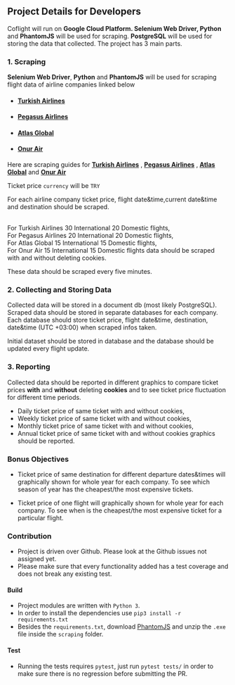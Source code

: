 ## Project Details for Developers

Coflight will run on **Google Cloud Platform. Selenium Web Driver, Python** and **PhantomJS** will be used for scraping. **PostgreSQL** will be used for storing the data that collected. The project has 3 main parts. 

### **1. Scraping**

**Selenium Web Driver**, **Python** and **PhantomJS** will be used for scraping flight data of airline companies linked below

* #### [Turkish Airlines](https://www.turkishairlines.com/)
* #### [Pegasus Airlines](https://www.flypgs.com/)
* #### [Atlas Global](https://www.atlasglb.com/)
* #### [Onur Air](https://www.onurair.com/)

Here are scraping guides for [**Turkish Airlines**](https://github.com/FCanberk/coflight-prep/blob/master/issue-drafts/scraping/thy%20scraping.md) ,
 [**Pegasus Airlines**](https://github.com/FCanberk/coflight-prep/blob/master/issue-drafts/scraping/flypgs%20scraping.md) , [**Atlas Global**](https://github.com/FCanberk/coflight-prep/blob/master/issue-drafts/scraping/atlasglobal%20scraping.md) and [**Onur Air**](https://github.com/FCanberk/coflight-prep/blob/master/issue-drafts/scraping/onur%20air%20scraping.md)

Ticket price `currency` will be `TRY`

For each airline company ticket price, flight date&time,current date&time and destination should be scraped.

<br>For Turkish Airlines 30 International 20 Domestic flights,
<br>For Pegasus Airlines 20 International 20 Domestic flights,
<br>For Atlas Global     15 International 15 Domestic flights,
<br>For Onur Air         15 International 15 Domestic flights data 
should be scraped with and without deleting cookies.

These data should be scraped every five minutes.

### **2. Collecting and Storing Data**

Collected data will be stored in a document db (most likely PostgreSQL). Scraped data should be stored in separate databases for each company. Each database should store ticket price, flight date&time, destination, date&time (UTC +03:00) when scraped infos taken.

Initial dataset should be stored in database and the database should be updated every flight update.

### **3. Reporting**

Collected data should be reported in different graphics to compare ticket prices **with** and **without** deleting **cookies** and to see ticket price fluctuation for different time periods.

* Daily ticket price of same ticket with and without cookies,
* Weekly ticket price of same ticket with and without cookies,
* Monthly ticket price of same ticket with and without cookies, 
* Annual ticket price of same ticket with and without cookies graphics should be reported.

### Bonus Objectives

* Ticket price of same destination for different departure dates&times will graphically shown for whole year for each company. To see which season of year has the cheapest/the most expensive tickets.

* Ticket price of one flight will graphically shown for whole year for each company. To see when is the cheapest/the most expensive ticket for a particular flight.

### Contribution

* Project is driven over Github. Please look at the Github issues not assigned yet.
* Please make sure that every functionality added has a test coverage and does not break any existing test.

#### Build

* Project modules are written with `Python 3`.
* In order to install the dependencies use `pip3 install -r requirements.txt`
* Besides the `requirements.txt`, download [PhantomJS](http://phantomjs.org/download.html) and unzip the `.exe` file inside the `scraping` folder.

#### Test

* Running the tests requires `pytest`, just run `pytest tests/` in order to make sure there is no regression before submitting the PR.
